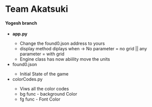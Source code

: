 <h1>Team Akatsuki</h1>
<h4>Yogesh branch</h4>
<ul>
    <li><strong>app.py</strong></li>
    <ul>
        <li>Change the found0.json address to yours</li>
        <li>display method diplays when -> No parameter = no grid || any parameter = with grid</li>
        <li>Engine class has now abiility move the units</li>
    </ul>
    <li>found0.json</li>
    <ul>
        <li>Initial State of the game</li>
    </ul>
    <li>colorCodes.py</li>
    <ul>
        <li>Viws all the color codes</li>
        <li>bg func - background Color</li>
        <li>fg func - Font Color</li>
    </ul>
</ul>